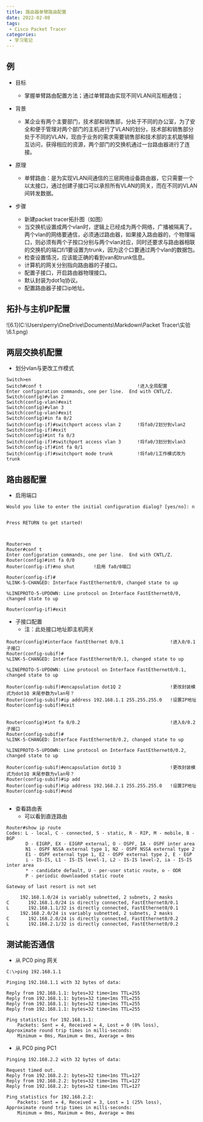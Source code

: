 ```yaml
---
title: 路由器单臂路由配置
date: 2022-02-08
tags:
 - Cisco Packet Tracer
categories:
 - 学习笔记
---
```



## 例

- 目标
  - 掌握单臂路由配置方法；通过单臂路由实现不同VLAN间互相通信；

- 背景
  - 某企业有两个主要部门，技术部和销售部，分处于不同的办公室，为了安全和便于管理对两个部门的主机进行了VLAN的划分，技术部和销售部分处于不同的VLAN，现由于业务的需求需要销售部和技术部的主机能够相互访问，获得相应的资源，两个部门的交换机通过一台路由器进行了连接。
- 原理
  - 单臂路由：是为实现VLAN间通信的三层网络设备路由器，它只需要一个以太接口，通过创建子接口可以承担所有VLAN的网关，而在不同的VLAN间转发数据。
- 步骤
  - 新建packet tracer拓扑图（如图）
  - 当交换机设置成两个vlan时，逻辑上已经成为两个网络，广播被隔离了。两个vlan的网络要通信，必须通过路由器，如果接入路由器的，个物理端口，则必须有两个子按口分别与两个vlan对应，同时还要求与路由器相联的交换机的端口f/1要设置为trunk，因为这个口要通过两个vlan的数据包。
  - 检查设置情况，应该能正确的看到van和trunk信息。
  - 计算机的网关分别指向路由器的子接口。
  - 配置子接口，开启路由器物理接口。
  - 默认封装为dot1q协议。
  - 配置路由器子接口ip地址。

## 拓扑与主机IP配置

![6.1](C:\Users\perry\OneDrive\Documents\Markdown\Packet Tracer\实验\6.1.png)

## 两层交换机配置

- 划分vlan与更改工作模式

```
Switch>en
Switch#conf t									!进入全局配置
Enter configuration commands, one per line.  End with CNTL/Z.
Switch(config)#vlan 2
Switch(config-vlan)#exit
Switch(config)#vlan 3
Switch(config-vlan)#exit
Switch(config)#in fa 0/2
Switch(config-if)#switchport access vlan 2		!将fa0/2划分到vlan2
Switch(config-if)#exit
Switch(config)#int fa 0/3
Switch(config-if)#switchport access vlan 3		!将fa0/3划分到vlan3
Switch(config-if)#int fa 0/1
Switch(config-if)#switchport mode trunk 		!将fa0/1工作模式改为trunk
```

## 路由器配置

- 启用端口

```
Would you like to enter the initial configuration dialog? [yes/no]: n


Press RETURN to get started!



Router>en
Router#conf t
Enter configuration commands, one per line.  End with CNTL/Z.
Router(config)#int fa 0/0
Router(config-if)#no shut		!启用 fa0/0端口

Router(config-if)#
%LINK-5-CHANGED: Interface FastEthernet0/0, changed state to up

%LINEPROTO-5-UPDOWN: Line protocol on Interface FastEthernet0/0, changed state to up

Router(config-if)#exit
```

- 子接口配置
  - 注：此处接口地址即主机网关

```
Router(config)#interface fastEthernet 0/0.1					!进入0/0.1子接口
Router(config-subif)#
%LINK-5-CHANGED: Interface FastEthernet0/0.1, changed state to up

%LINEPROTO-5-UPDOWN: Line protocol on Interface FastEthernet0/0.1, changed state to up

Router(config-subif)#encapsulation dot1Q 2					!更改封装模式为dot1Q 末尾参数为vlan号？
Router(config-subif)#ip address 192.168.1.1 255.255.255.0	!设置IP地址
Router(config-subif)#exit


Router(config)#int fa 0/0.2									!进入0/0.2子接口
Router(config-subif)#
%LINK-5-CHANGED: Interface FastEthernet0/0.2, changed state to up

%LINEPROTO-5-UPDOWN: Line protocol on Interface FastEthernet0/0.2, changed state to up

Router(config-subif)#encapsulation dot1Q 3					!更改封装模式为dot1Q 末尾参数为vlan号？
Router(config-subif)#ip add
Router(config-subif)#ip address 192.168.2.1 255.255.255.0	!设置IP地址
Router(config-subif)#end


```

- 查看路由表
  - 可以看到直连路由

```
Router#show ip route 
Codes: L - local, C - connected, S - static, R - RIP, M - mobile, B - BGP
       D - EIGRP, EX - EIGRP external, O - OSPF, IA - OSPF inter area
       N1 - OSPF NSSA external type 1, N2 - OSPF NSSA external type 2
       E1 - OSPF external type 1, E2 - OSPF external type 2, E - EGP
       i - IS-IS, L1 - IS-IS level-1, L2 - IS-IS level-2, ia - IS-IS inter area
       * - candidate default, U - per-user static route, o - ODR
       P - periodic downloaded static route

Gateway of last resort is not set

     192.168.1.0/24 is variably subnetted, 2 subnets, 2 masks
C       192.168.1.0/24 is directly connected, FastEthernet0/0.1
L       192.168.1.1/32 is directly connected, FastEthernet0/0.1
     192.168.2.0/24 is variably subnetted, 2 subnets, 2 masks
C       192.168.2.0/24 is directly connected, FastEthernet0/0.2
L       192.168.2.1/32 is directly connected, FastEthernet0/0.2
```

## 测试能否通信

- 从 PC0 ping 网关

```
C:\>ping 192.168.1.1

Pinging 192.168.1.1 with 32 bytes of data:

Reply from 192.168.1.1: bytes=32 time<1ms TTL=255
Reply from 192.168.1.1: bytes=32 time<1ms TTL=255
Reply from 192.168.1.1: bytes=32 time<1ms TTL=255
Reply from 192.168.1.1: bytes=32 time<1ms TTL=255

Ping statistics for 192.168.1.1:
    Packets: Sent = 4, Received = 4, Lost = 0 (0% loss),
Approximate round trip times in milli-seconds:
    Minimum = 0ms, Maximum = 0ms, Average = 0ms
```

- 从 PC0 ping PC1

```
Pinging 192.168.2.2 with 32 bytes of data:

Request timed out.
Reply from 192.168.2.2: bytes=32 time<1ms TTL=127
Reply from 192.168.2.2: bytes=32 time<1ms TTL=127
Reply from 192.168.2.2: bytes=32 time<1ms TTL=127

Ping statistics for 192.168.2.2:
    Packets: Sent = 4, Received = 3, Lost = 1 (25% loss),
Approximate round trip times in milli-seconds:
    Minimum = 0ms, Maximum = 0ms, Average = 0ms
```

